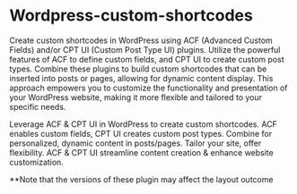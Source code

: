 # Wordpress-custom-shortcodes

Create custom shortcodes in WordPress using ACF (Advanced Custom Fields) and/or CPT UI (Custom Post Type UI) plugins. Utilize the powerful features of ACF to define custom fields, and CPT UI to create custom post types. Combine these plugins to build custom shortcodes that can be inserted into posts or pages, allowing for dynamic content display. This approach empowers you to customize the functionality and presentation of your WordPress website, making it more flexible and tailored to your specific needs.

Leverage ACF &amp; CPT UI in WordPress to create custom shortcodes. ACF enables custom fields, CPT UI creates custom post types. Combine for personalized, dynamic content in posts/pages. Tailor your site, offer flexibility. ACF &amp; CPT UI streamline content creation &amp; enhance website customization.

**Note that the versions of these plugin may affect the layout outcome
